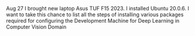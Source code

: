 Aug 27 I brought new laptop Asus TUF F15 2023. I installed Ubuntu 20.0.6. I want to take this chance to list all the steps of installing various packages required for configuring the Development Machine for Deep Learning in Computer Vision Domain
